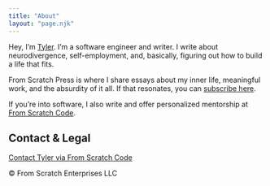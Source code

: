 ```yaml
---
title: "About"
layout: "page.njk"
---
```


Hey, I’m [Tyler](https://tyleragreen.com/). I’m a software engineer and writer. I write about neurodivergence, self-employment, and, basically, figuring out how to build a life that fits.

From Scratch Press is where I share essays about my inner life, meaningful work, and the absurdity of it all. If that resonates, you can [subscribe here](/subscribe/).

If you’re into software, I also write and offer personalized mentorship at [From Scratch Code](https://fromscratchcode.com).

## Contact & Legal

[Contact Tyler via From Scratch Code](https://fromscratchcode.com/contact/)

&copy; <span id="year"></span> From Scratch Enterprises LLC

<script>
  document.getElementById("year").textContent = new Date().getFullYear();
</script>

